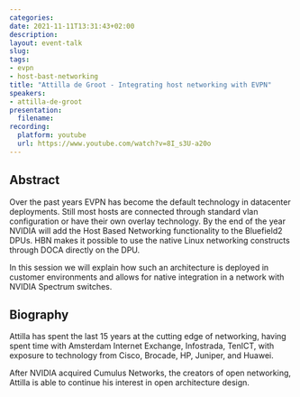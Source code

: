 ```yaml
---
categories:
date: 2021-11-11T13:31:43+02:00
description:
layout: event-talk
slug:
tags:
- evpn
- host-bast-networking
title: "Attilla de Groot - Integrating host networking with EVPN"
speakers:
- attilla-de-groot
presentation:
  filename: 
recording:
  platform: youtube
  url: https://www.youtube.com/watch?v=8I_s3U-a20o
---
```


## Abstract

Over the past years EVPN has become the default technology in datacenter deployments. Still most hosts are connected through standard vlan configuration or have their own overlay technology. By the end of the year NVIDIA will add the Host Based Networking functionality to the Bluefield2 DPUs. HBN makes it possible to use the native Linux networking constructs through DOCA directly on the DPU.

In this session we will explain how such an architecture is deployed in customer environments and allows for native integration in a network with NVIDIA Spectrum switches.

## Biography

Attilla has spent the last 15 years at the cutting edge of networking, having spent time with Amsterdam Internet Exchange, Infostrada, TenICT, with exposure to technology from Cisco, Brocade, HP, Juniper, and Huawei.

After NVIDIA acquired Cumulus Networks, the creators of open networking, Attilla is able to continue his interest in open architecture design.